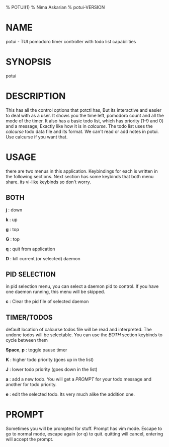 % POTUI(1)
% Nima Askarian
% potui-VERSION
# NAME
potui - TUI pomodoro timer controller with todo list capabilities

# SYNOPSIS
potui

# DESCRIPTION
This has all the control options that potctl has, But its interactive and easier to deal with as a user.
It shows you the time left, pomodoro count and all the mode of the timer.
It also has a basic todo list, which has priority (1-9 and 0) and a message; Exactly like how it is in *calcurse*.
The todo list uses the *calcurse* todo data file and its format. We can't read or add notes in potui. Use calcurse if you want that.

# USAGE
there are two menus in this application. Keybindings for each is written in the following sections.
Next section has some keybinds that both menu share. its vi-like keybinds so don't worry.
## BOTH
**j**
: down

**k**
: up

**g**
: top

**G**
: top

**q**
: quit from application

**D**
: kill current (or selected) daemon

## PID SELECTION
in pid selection menu, you can select a daemon pid to control. If you have one daemon running, this menu will be skipped.

**c**
: Clear the pid file of selected daemon

## TIMER/TODOS
default location of calcurse todos file will be read and interpreted. The undone todos will be selectable. You can use the *BOTH* section keybinds to cycle between them

**Space**, **p**
: toggle pause timer

**K**
: higher todo priority (goes up in the list)

**J**
: lower todo priority (goes down in the list)

**a**
: add a new todo. You will get a *PROMPT* for your todo message and another for todo priority.

**e**
: edit the selected todo. Its very much alike the addition one.

# PROMPT
Sometimes you will be prompted for stuff. Prompt has vim mode. Escape to go to normal mode, escape again (or q) to quit.
quitting will cancel, entering will accept the prompt.
